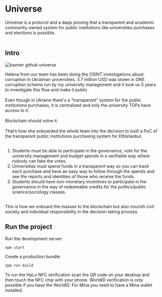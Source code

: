 
# Universe

Universe is a protocol and a dapp proving that a transparent and academic community owned system for public institutions like universities purchases and elections is possible.
<br>
<br>

## Intro 

![banner github universe](https://github.com/nichitagutu/disrupt-uni/assets/119045809/2f06f26e-bd6a-4666-b198-1a799bc38e78)



Helena from our team has been doing the OSINT investigations about corruption in Ukrainian universities.
3.7 million USD was stolen in ONE corruption scheme run by my university management and it took us 5 years to investigate this flow and make it public.
<br>
<br>
Even though in Ukraine there's a "transparent" system for the public institutions purchases, it is centralized and only the university TOPs have access to it.
<br>
<br>
Blockchain should solve it.
<br>
<br>
That’s how she onboarded the whole team into the decision to built a PoC of the transparent public institutions purchasing system for EthIstanbul.
<br>
<br>
1. Students must be able to participate in the governance, vote for the university management and budget spends in a verifiable way where nobody can fake the votes. <br>
2. Universities must spend funds in a transparent way so you can track each purchase and have an easy way to follow through the spends and see the reports and identities of those who receive the funds. <br>
3. Students should have non-monetary incentives to participate in the governance in the way of redeemable credits for the politics/public science/sociology classes. <br>
<br>
This is how we onboard the masses to the blockchain but also nourish civil society and individual responsibility in the decision taking process.


## Run the project

Run the development server:

```bash
npm start
```

Create a production bundle:

```bash
npm run build
```

To run the HaLo NFC verification scan the QR code on your desktop and then touch the NFC chip with your phone.
WorldID verification is only possible if you have the WorldID.
For Mina you need to have a Mina wallet installed.
